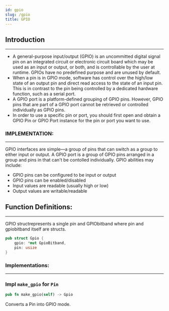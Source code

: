 ```yaml
---
id: gpio
slug: /gpio
title: GPIO
---
```


## Introduction

---

- A general-purpose input/output (GPIO) is an uncommitted digital signal pin on
  an integrated circuit or electronic circuit board which may be used as an
  input or output, or both, and is controllable by the user at runtime. GPIOs
  have no predefined purpose and are unused by default.
- When a pin is in GPIO mode, software has control over the high/low state of an
  output pin and direct read access to the state of an input pin. This is in
  contrast to the pin being controlled by a dedicated hardware function, such as
  a serial port.
- A GPIO port is a platform-defined grouping of GPIO pins. However, GPIO pins
  that are part of a GPIO port cannot be retrieved or controlled individually as
  GPIO pins.
- In order to use a specific pin or port, you should first open and obtain a
  GPIO Pin or GPIO Port instance for the pin or port you want to use.

### IMPLEMENTATION:

---

GPIO interfaces are simple—a group of pins that can switch as a group to either
input or output. A GPIO port is a group of GPIO pins arranged in a group and
pins in that can't be contolled individually. GPIO abilities may include:

- GPIO pins can be configured to be input or output
- GPIO pins can be enabled/disabled
- Input values are readable (usually high or low)
- Output values are writable/readable

## Function Definitions:

---

GPIO structrepresents a single pin and GPIObitband where pin and gpiobitband
itself are structs.

```rust
pub struct Gpio {
    gpio: *mut GpioBitband,
    pin: usize
}
```

### Implementations:

---

### Impl `make_gpio` for `Pin`

```rust
pub fn make_gpio(self) -> Gpio
```

Converts a Pin into GPIO mode.
